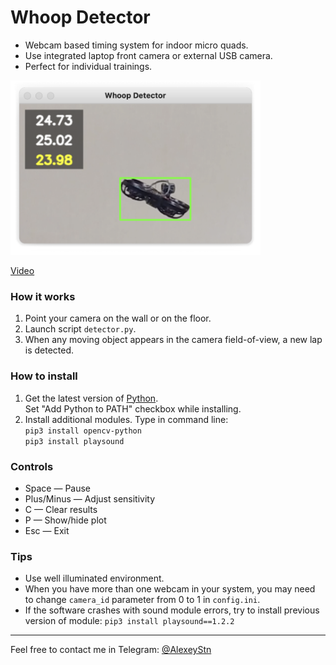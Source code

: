 # Whoop Detector

* Webcam based timing system for indoor micro quads.
* Use integrated laptop front camera or external USB camera.
* Perfect for individual trainings.

<img src="screenshot.png" width="400" />

[Video](https://youtu.be/SmLjgBpX1IA)

### How it works
1) Point your camera on the wall or on the floor.
2) Launch script `detector.py`.
3) When any moving object appears in the camera field-of-view, a new lap is detected.

### How to install
1) Get the latest version of [Python](https://www.python.org/downloads/). <br>
Set "Add Python to PATH" checkbox while installing.
2) Install additional modules. Type in command line: <br>
`pip3 install opencv-python` <br>
`pip3 install playsound`

### Controls
* Space — Pause <br>
* Plus/Minus — Adjust sensitivity <br>
* C — Clear results <br>
* P — Show/hide plot <br>
* Esc — Exit <br>

### Tips
* Use well illuminated environment.
* When you have more than one webcam in your system, you may need to change `camera_id` parameter from 0 to 1 in `config.ini`.
* If the software crashes with sound module errors, try to install previous version of module: `pip3 install playsound==1.2.2`

---
Feel free to contact me in Telegram: [@AlexeyStn](https://t.me/AlexeyStn)
